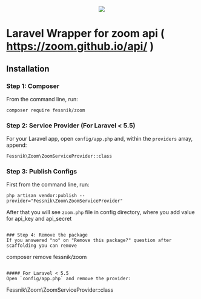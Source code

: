 <p align="center">
    <img src="https://laravel.com/assets/img/components/logo-laravel.svg">
</p>

# Laravel Wrapper for zoom api ( https://zoom.github.io/api/ ) 

## Installation

### Step 1: Composer

From the command line, run:

```
composer require fessnik/zoom
```

### Step 2: Service Provider (For Laravel < 5.5)

For your Laravel app, open `config/app.php` and, within the `providers` array, append:

```
Fessnik\Zoom\ZoomServiceProvider::class
```

### Step 3: Publish Configs

First from the command line, run:

```
php artisan vendor:publish --provider="Fessnik\Zoom\ZoomServiceProvider"
```

After that you will see `zoom.php` file in config directory, where you add value for api_key and api_secret
```

### Step 4: Remove the package
If you answered "no" on "Remove this package?" question after scaffolding you can remove 

```
composer remove fessnik/zoom
```

##### For Laravel < 5.5 
Open `config/app.php` and remove the provider:

```
Fessnik\Zoom\ZoomServiceProvider::class
```
